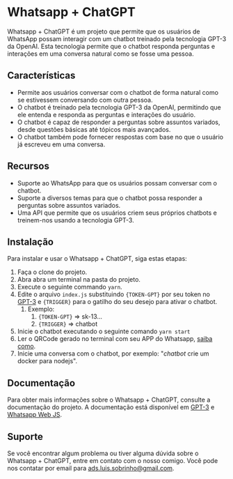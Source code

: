 # Whatsapp + ChatGPT

Whatsapp + ChatGPT é um projeto que permite que os usuários de WhatsApp possam interagir com um chatbot treinado pela tecnologia GPT-3 da OpenAI. Esta tecnologia permite que o chatbot responda perguntas e interações em uma conversa natural como se fosse uma pessoa.

## Características

- Permite aos usuários conversar com o chatbot de forma natural como se estivessem conversando com outra pessoa.
- O chatbot é treinado pela tecnologia GPT-3 da OpenAI, permitindo que ele entenda e responda as perguntas e interações do usuário.
- O chatbot é capaz de responder a perguntas sobre assuntos variados, desde questões básicas até tópicos mais avançados.
- O chatbot também pode fornecer respostas com base no que o usuário já escreveu em uma conversa.

## Recursos

- Suporte ao WhatsApp para que os usuários possam conversar com o chatbot.
- Suporte a diversos temas para que o chatbot possa responder a perguntas sobre assuntos variados.
- Uma API que permite que os usuários criem seus próprios chatbots e treinem-nos usando a tecnologia GPT-3.

## Instalação

Para instalar e usar o Whatsapp + ChatGPT, siga estas etapas:

1. Faça o clone do projeto.
2. Abra abra um terminal na pasta do projeto.
3. Execute o seguinte commando ```yarn```.
4. Edite o arquivo `index.js` substituindo `{TOKEN-GPT}` por seu token no [GPT-3](https://openai.com/api/) e `{TRIGGER}` para o gatilho do seu desejo para ativar o chatbot.
   1. Exemplo:
      1. `{TOKEN-GPT}` => sk-13...
      2. `{TRIGGER}` => chatbot
5. Inicie o chatbot executando o seguinte comando `yarn start`
6. Ler o QRCode gerado no terminal com seu APP do Whatsapp, [saiba como](https://faq.whatsapp.com/1079327266110265/?cms_platform=android).
7. Inicie uma conversa com o chatbot, por exemplo: "*chatbot* crie um docker para nodejs".

## Documentação

Para obter mais informações sobre o Whatsapp + ChatGPT, consulte a documentação do projeto. A documentação está disponível em [GPT-3](https://platform.openai.com/docs/introduction) e [Whatsapp Web JS](https://docs.wwebjs.dev/).

## Suporte

Se você encontrar algum problema ou tiver alguma dúvida sobre o Whatsapp + ChatGPT, entre em contato com o nosso comigo. Você pode nos contatar por email para [ads.luis.sobrinho@gmail.com](mailto:ads.luis.sobrinho@gmail.com).
